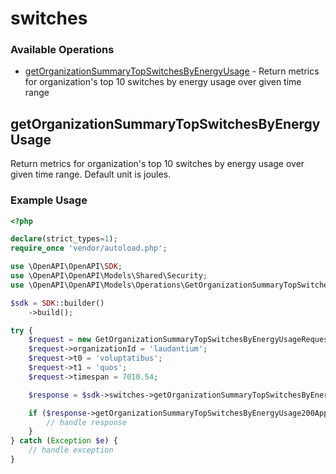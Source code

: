 # switches

### Available Operations

* [getOrganizationSummaryTopSwitchesByEnergyUsage](#getorganizationsummarytopswitchesbyenergyusage) - Return metrics for organization's top 10 switches by energy usage over given time range

## getOrganizationSummaryTopSwitchesByEnergyUsage

Return metrics for organization's top 10 switches by energy usage over given time range. Default unit is joules.

### Example Usage

```php
<?php

declare(strict_types=1);
require_once 'vendor/autoload.php';

use \OpenAPI\OpenAPI\SDK;
use \OpenAPI\OpenAPI\Models\Shared\Security;
use \OpenAPI\OpenAPI\Models\Operations\GetOrganizationSummaryTopSwitchesByEnergyUsageRequest;

$sdk = SDK::builder()
    ->build();

try {
    $request = new GetOrganizationSummaryTopSwitchesByEnergyUsageRequest();
    $request->organizationId = 'laudantium';
    $request->t0 = 'voluptatibus';
    $request->t1 = 'quos';
    $request->timespan = 7010.54;

    $response = $sdk->switches->getOrganizationSummaryTopSwitchesByEnergyUsage($request);

    if ($response->getOrganizationSummaryTopSwitchesByEnergyUsage200ApplicationJSONObjects !== null) {
        // handle response
    }
} catch (Exception $e) {
    // handle exception
}
```
